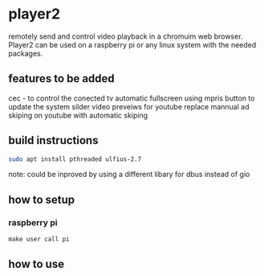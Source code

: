 # player2
remotely send and control video playback in a chromuim web browser. Player2 can be used on a raspberry pi or any linux system with the needed packages. 

## features to be added
  cec - to control the conected tv
  automatic fullscreen using mpris
  button to update the system
  silder video preveiws for youtube
  replace mannual ad skiping on youtube with automatic skiping
  

## build instructions
  ```bash
  sudo apt install pthreaded ulfius-2.7 
  ```
  note: could be inproved by using a different libary for dbus instead of gio
  
## how to setup
  ### raspberry pi
    make user call pi

## how to use

